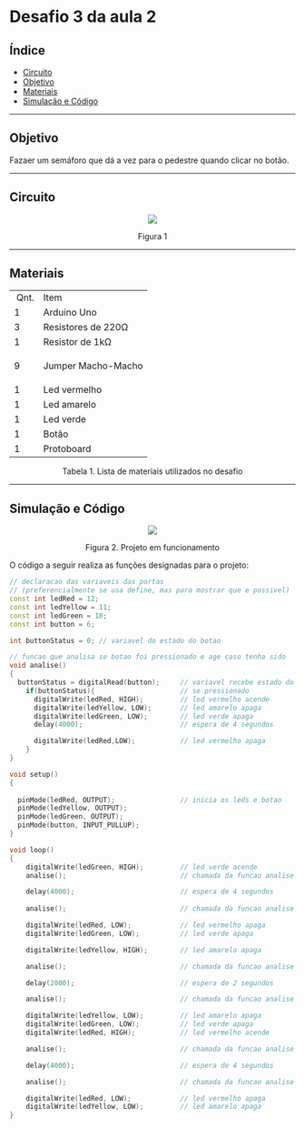 # Desafio 3 da aula 2

## Índice
+ [Circuito](#circuito)
+ [Objetivo](#objetivo)
+ [Materiais](#materiais)
+ [Simulação e Código](#simulacao-codigo)


---

<h2 id="objetivo">Objetivo</h2>

Fazaer um semáforo que dá a vez para o pedestre quando clicar no botão.

---

<h2 id="Circuito">Circuito</h2>



<div align='center'>
    <img src="https://github.com/rayque-alencar/desafios/blob/main/Desafios/Aula%202/Semáforo%20que%20da%20vez%20ao%20pedestre/Circuito.jpg"></igm>
    <p align='center'>Figura 1</p>
</div>

---

<h2>Materiais</h2>

<div align='center'>
    <table>
    <tbody>
    <tr>
    <td>&nbsp;Qnt.</td>
    <td>Item</td>
    </tr>
    <tr>
    <td>1</td>
    <td>Arduino Uno</td>
    </tr>
    <tr>
    <td>3</td>
    <td>Resistores de 220&Omega;</td>
    </tr>
    <tr>
    <td>1</td>
    <td>Resistor de 1k&Omega;</td>
    </tr>
    <tr>
    <td>9&nbsp;</td>
    <td>
    <p>Jumper Macho-Macho</p>
    </td>
    </tr>
    <tr>
    <td>1&nbsp;</td>
    <td>Led vermelho</td>
    </tr>
    <tr>
    <td>1&nbsp;</td>
    <td>Led amarelo</td>
    </tr>
    <tr>
    <td>1&nbsp;</td>
    <td>Led verde</td>
    </tr>
    <td>1&nbsp;</td>
    <td>Botão</td>  
    </tr>
    <td>1&nbsp;</td>
    <td>Protoboard</td>
    </tbody>
    </table>

<p>Tabela 1. Lista de materiais utilizados no desafio</p>

</div>

---


<h2 id="simulacao-codigo">Simulação e Código</h2>

<div align='center'>
    <img src="https://media.giphy.com/media/eyr3VOM0TnnEvqAfIG/giphy.gif"></img>
    <p>Figura 2. Projeto em funcionamento</p>
</div>

O código a seguir realiza as funções designadas para o projeto:

```cpp
// declaracao das variaveis das portas
// (preferencialmente se usa define, mas para mostrar que e possivel)
const int ledRed = 12;
const int ledYellow = 11;
const int ledGreen = 10;
const int button = 6;

int buttonStatus = 0; // variavel do estado do botao

// funcao que analisa se botao foi pressionado e age caso tenha sido
void analise() 
{
  buttonStatus = digitalRead(button);     // variavel recebe estado do botao
    if(buttonStatus){                     // se pressionado
      digitalWrite(ledRed, HIGH);         // led vermelho acende
      digitalWrite(ledYellow, LOW);       // led amarelo apaga
      digitalWrite(ledGreen, LOW);        // led verde apaga
      delay(4000);                        // espera de 4 segundos

      digitalWrite(ledRed,LOW);           // led vermelho apaga
    }
}

void setup()
{
  
  pinMode(ledRed, OUTPUT);                // inicia os leds e botao
  pinMode(ledYellow, OUTPUT);
  pinMode(ledGreen, OUTPUT);
  pinMode(button, INPUT_PULLUP);
}

void loop()
{
    digitalWrite(ledGreen, HIGH);         // led verde acende
    analise();                            // chamada da funcao analise

    delay(4000);                          // espera de 4 segundos
  
    analise();                            // chamada da funcao analise

    digitalWrite(ledRed, LOW);            // led vermelho apaga
    digitalWrite(ledGreen, LOW);          // led verde apaga

    digitalWrite(ledYellow, HIGH);        // led amarelo apaga

    analise();                            // chamada da funcao analise

    delay(2000);                          // espera de 2 segundos

    analise();                            // chamada da funcao analise

    digitalWrite(ledYellow, LOW);         // led amarelo apaga
    digitalWrite(ledGreen, LOW);          // led verde apaga
    digitalWrite(ledRed, HIGH);           // led vermelho acende

    analise();                            // chamada da funcao analise

    delay(4000);                          // espera de 4 segundos

    analise();                            // chamada da funcao analise

    digitalWrite(ledRed, LOW);            // led vermelho apaga
    digitalWrite(ledYellow, LOW);         // led amarelo apaga
}
```




